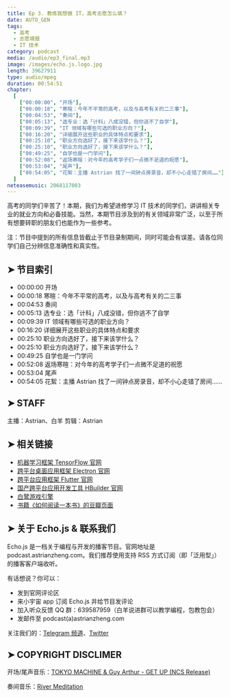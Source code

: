 ```yaml
---
title: Ep 3. 教练我想做 IT，高考志愿怎么填？
date: AUTO_GEN
tags:
  - 高考
  - 志愿填报
  - IT 技术
category: podcast
media: /audio/ep3_final.mp3
image: /images/echo.js.logo.jpg
length: 39627911
type: audio/mpeg
duration: 00:54:51
chapter:
  [
    ["00:00:00", "开场"],
    ["00:00:18", "寒暄：今年不平常的高考，以及与高考有关的二三事"],
    ["00:04:53", "奏间"],
    ["00:05:13", "选专业：选「计科」八成没错，但你逃不了自学"],
    ["00:09:39", "IT 领域有哪些可选的职业方向？"],
    ["00:16:20", "详细展开这些职业的具体特点和要求"],
    ["00:25:10", "职业方向选好了，接下来该学什么？"],
    ["00:25:10", "职业方向选好了，接下来该学什么？"],
    ["00:49:25", "自学也是一门学问"],
    ["00:52:08", "返场寒暄：对今年的高考学子们一点微不足道的祝愿"],
    ["00:53:04", "尾声"],
    ["00:54:05", "花絮：主播 Astrian 找了一间钟点房录音，却不小心走错了房间……"]
  ]
neteasemusic: 2068117003
---
```


高考的同学们辛苦了！本期，我们为希望进修学习 IT 技术的同学们，讲讲相关专业的就业方向和必备技能。当然，本期节目涉及到的有关领域非常广泛，以至于所有想要转职的朋友们也能作为一些参考。

注：节目中提到的所有信息皆截止于节目录制期间，同时可能会有误差。请各位同学们自己分辨信息准确性和真实性。

## ➤ 节目索引

- 00:00:00 开场
- 00:00:18 寒暄：今年不平常的高考，以及与高考有关的二三事
- 00:04:53 奏间
- 00:05:13 选专业：选「计科」八成没错，但你逃不了自学
- 00:09:39 IT 领域有哪些可选的职业方向？
- 00:16:20 详细展开这些职业的具体特点和要求
- 00:25:10 职业方向选好了，接下来该学什么？
- 00:25:10 职业方向选好了，接下来该学什么？
- 00:49:25 自学也是一门学问
- 00:52:08 返场寒暄：对今年的高考学子们一点微不足道的祝愿
- 00:53:04 尾声
- 00:54:05 花絮：主播 Astrian 找了一间钟点房录音，却不小心走错了房间……

## ➤ STAFF

主播：Astrian、白羊
剪辑：Astrian

## ➤ 相关链接

- [机器学习框架 TensorFlow 官网](https://www.tensorflow.org/?hl=zh-cn)
- [跨平台桌面应用框架 Electron 官网](https://www.electronjs.org)
- [跨平台应用框架 Flutter 官网](https://flutter.dev)
- [国产跨平台应用开发工具 HBuilder 官网](https://www.dcloud.io)
- [白鹭游戏引擎](https://www.egret.com)
- [书籍《如何阅读一本书》的豆瓣页面](https://book.douban.com/subject/1013208/)

## ➤ 关于 Echo.js & 联系我们

Echo.js 是一档关于编程与开发的播客节目。官网地址是 podcast.astrianzheng.com。我们推荐使用支持 RSS 方式订阅（即「泛用型」）的播客客户端收听。

有话想说？你可以：

- 发到官网评论区
- 来小宇宙 app 订阅 Echo.js 并给节目发评论
- 加入听众反馈 QQ 群：639587959（白羊说进群可以教学编程，包教包会）
- 发邮件至 podcast(a)astrianzheng.com

关注我们的：[Telegram 频道](https://t.me/echojspodcast)、[Twitter](https://twitter.com/echojspodcast)

## ➤ COPYRIGHT DISCLIMER

开场/尾声音乐：[TOKYO MACHINE & Guy Arthur - GET UP (NCS Release)](https://youtu.be/HV7mLcsUp5U)

奏间音乐：[River Meditation](https://freepd.com/misc.php)
